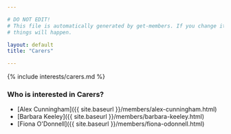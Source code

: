 ```yaml
---

# DO NOT EDIT!
# This file is automatically generated by get-members. If you change it, bad
# things will happen.

layout: default
title: "Carers"

---
```


{% include interests/carers.md %}

### Who is interested in Carers?


* [Alex Cunningham]({{ site.baseurl }}/members/alex-cunningham.html)
* [Barbara Keeley]({{ site.baseurl }}/members/barbara-keeley.html)
* [Fiona O'Donnell]({{ site.baseurl }}/members/fiona-odonnell.html)
